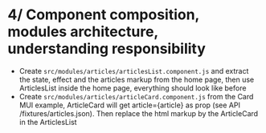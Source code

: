 # 4/ Component composition, modules architecture, understanding responsibility

- Create `src/modules/articles/articlesList.component.js` and extract the state, effect and the articles markup from the home page, then use ArticlesList inside the home page, everything should look like before
- Create `src/modules/articles/articleCard.component.js` from the Card MUI example, ArticleCard will get article={article} as prop (see API /fixtures/articles.json). Then replace the html markup by the ArticleCard in the ArticlesList
